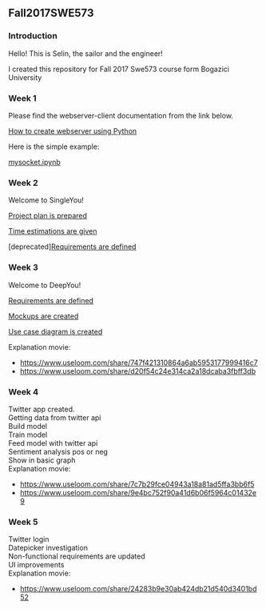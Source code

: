 ## Fall2017SWE573

### Introduction

Hello! This is Selin, the sailor and the engineer!

I created this repository for Fall 2017 Swe573 course form Bogazici University


### Week 1
Please find the webserver-client documentation from the link below.

[How to create webserver using Python](https://github.com/SelinGungor/Fall2017Swe573/wiki/How-to-create-webserver-using-Python)

Here is the simple example:

[mysocket.ipynb](https://github.com/SelinGungor/Fall2017Swe573/blob/master/mysocket.ipynb)

### Week 2
Welcome to SingleYou!

[Project plan is prepared](https://github.com/SelinGungor/Fall2017Swe573/wiki/Project-Plan)

[Time estimations are given](https://github.com/SelinGungor/Fall2017Swe573/wiki/Time-estimations)

[deprecated][Requirements are defined](https://github.com/SelinGungor/Fall2017Swe573/wiki/Requirements-%5Bdeprecated%5D)

### Week 3
Welcome to DeepYou!

[Requirements are defined](https://github.com/SelinGungor/Fall2017Swe573/wiki/Requirements)

[Mockups are created](https://github.com/SelinGungor/Fall2017Swe573/wiki/Mockups)

[Use case diagram is created](https://github.com/SelinGungor/Fall2017Swe573/wiki/Use-case-diagram-of-DeepYou)

Explanation movie:  
* https://www.useloom.com/share/747f421310864a6ab5953177999416c7
* https://www.useloom.com/share/d20f54c24e314ca2a18dcaba3fbff3db

### Week 4 

Twitter app created.  
Getting data from twitter api  
Build model  
Train model  
Feed model with twitter api  
Sentiment analysis pos or neg  
Show in basic graph  
Explanation movie: 
* https://www.useloom.com/share/7c7b29fce04943a18a81ad5ffa3bb6f5
* https://www.useloom.com/share/9e4bc752f90a41d6b06f5964c01432e9

### Week 5 
Twitter login  
Datepicker investigation  
Non-functional requirements are updated  
UI improvements  
Explanation movie:   
* https://www.useloom.com/share/24283b9e30ab424db21d540d3401bd52

